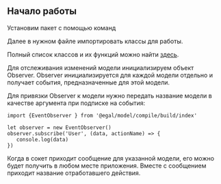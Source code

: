 ## Начало работы

Установим пакет с помощью команд

<!--  TODO: Восстановить команды -->

Далее в нужном файле импортировать классы для работы.

Полный список классов и их функций можно найти [здесь](/client/classes.md).

Для отслеживания изменений модели инициализируем объект Observer.
Observer инициализируется для каждой модели отдельно и получает события, предназначенные для этой модели.

Для привязки Observer к модели нужно передать название модели в качестве аргумента при подписке на события:
```
import {EventObserver } from '@egal/model/compile/build/index'

let observer = new EventObserver()
observer.subscribe('User', (data, actionName) => {
   console.log(data)
})
```
 Когда в сокет приходит сообщение для указанной модели, его можно будет получить в любом месте приложения. 
 Вместе с сообщением приходит название отработавшего действия.
